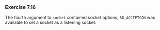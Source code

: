 ### Exercise 7.16

The fourth argument to `socket` contained socket options, `SO_ACCEPTCON` was available to set a socket as a listening socket.
